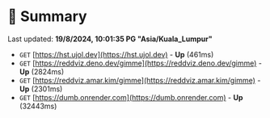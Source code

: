 # 📖 Summary
Last updated: **19/8/2024, 10:01:35 PG "Asia/Kuala_Lumpur"**

- `GET` [https://hst.ujol.dev](https://hst.ujol.dev) - **Up** (461ms)
- `GET` [https://reddviz.deno.dev/gimme](https://reddviz.deno.dev/gimme) - **Up** (2824ms)
- `GET` [https://reddviz.amar.kim/gimme](https://reddviz.amar.kim/gimme) - **Up** (2301ms)
- `GET` [https://dumb.onrender.com](https://dumb.onrender.com) - **Up** (32443ms)
